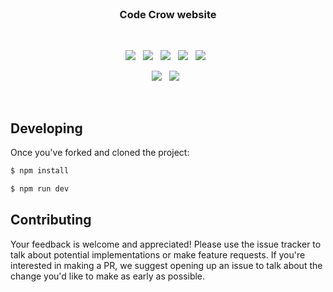 <br>

<h3 align="center">
    Code Crow website
</h3>

<br>

<p align="center">
    <a href="https://github.com/CodeCrowCorp/cro-website"><img src="https://img.shields.io/github/v/release/CodeCrowCorp/cro-website?color=%23ff00a0&include_prereleases&label=version&sort=semver"></a>
    &nbsp;
    <a href="https://github.com/CodeCrowCorp/cro-website"><img src="https://img.shields.io/badge/built_with-angular-DD0032.svg"></a>
    &nbsp;
    <a href="https://github.com/CodeCrowCorp/cro-website/actions"><img src="https://github.com/CodeCrowCorp/cro-website/actions/workflows/ci-prod.yml/badge.svg"></a>
    &nbsp;
    <a href="https://about.codecov.io/"><img src="https://codecov.io/gh/CodeCrowCorp/cro-website/branch/master/graph/badge.svg?token=J3XRJHNPEO"></a>
    &nbsp;
    <a href="https://dependabot.com/"><img src="https://img.shields.io/badge/dependabot-enabled-025e8c?logo=Dependabot"></a>
    &nbsp;
</p>

<p align="center">
    <a href="https://discord.gg/codecrow"><img src="https://img.shields.io/discord/766681806463303680?label=discord&color=5a66f6"></a>
	&nbsp;
    <a href="https://twitter.com/CodeCrowCorp"><img src="https://img.shields.io/badge/twitter-follow_us-1d9bf0.svg"></a>
    &nbsp;
</p>

<br>

## Developing

Once you've forked and cloned the project:

```sh
$ npm install

$ npm run dev
```

## Contributing

Your feedback is welcome and appreciated! Please use the issue tracker to talk about potential implementations or make feature requests. If you're interested in making a PR, we suggest opening up an issue to talk about the change you'd like to make as early as possible.
